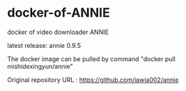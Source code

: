# docker-of-ANNIE
docker of video downloader ANNIE

latest release: annie 0.9.5

The docker image can be pulled by command "docker pull mishidexingyun/annie"

Original repository URL : https://github.com/iawia002/annie
